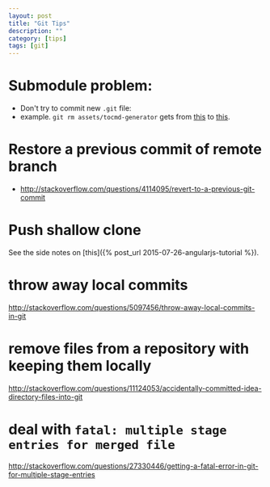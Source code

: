 ```yaml
---
layout: post
title: "Git Tips"
description: ""
category: [tips]
tags: [git]
---
```


# Submodule problem:

- Don't try to commit new `.git` file:
- example. `git rm assets/tocmd-generator` gets from [this](https://github.com/hi-ogawa/myblog_jekyll/tree/27c7ee517789c1a25faa93f3a7b0397f6b8649c6/assets)
  to [this](https://github.com/hi-ogawa/myblog_jekyll/tree/c0b83dd5598d2bb425355ca78244fb7630a52522/assets).

# Restore a previous commit of remote branch

- <http://stackoverflow.com/questions/4114095/revert-to-a-previous-git-commit>


# Push shallow clone
See the side notes on [this]({% post_url 2015-07-26-angularjs-tutorial %}).

# throw away local commits

<http://stackoverflow.com/questions/5097456/throw-away-local-commits-in-git>

# remove files from a repository with keeping them locally

<http://stackoverflow.com/questions/11124053/accidentally-committed-idea-directory-files-into-git>

# deal with `fatal: multiple stage entries for merged file`

<http://stackoverflow.com/questions/27330446/getting-a-fatal-error-in-git-for-multiple-stage-entries>
